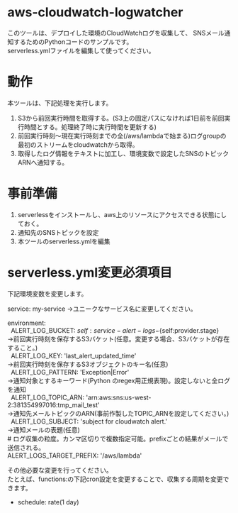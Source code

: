 # aws-cloudwatch-logwatcher

このツールは、デプロイした環境のCloudWatchログを収集して、
SNSメール通知するためのPythonコードのサンプルです。<br>
serverless.ymlファイルを編集して使ってください。

# 動作<br>
本ツールは、下記処理を実行します。<br>
1. S3から前回実行時間を取得する。(S3上の固定パスになければ1日前を前回実行時間とする。処理終了時に実行時間を更新する)
2. 前回実行時刻～現在実行時刻までの全(/aws/lambdaで始まる)ログgroupの最初のストリームをcloudwatchから取得。
3. 取得したログ情報をテキストに加工し、環境変数で設定したSNSのトピックARNへ通知する。

# 事前準備<br>
1. serverlessをインストールし、aws上のリソースにアクセスできる状態にしておく。
2. 通知先のSNSトピックを設定
3. 本ツールのserverless.ymlを編集

# serverless.yml変更必須項目<br>
下記環境変数を変更します。<br>

service: my-service
→ユニークなサービス名に変更してください。

environment:<br>
    ALERT_LOG_BUCKET: ${self:service}-alert-logs-${self:provider.stage}<br>→前回実行時刻を保存するS3バケット(任意。変更する場合、S3バケットが存在すること。)<br>
    ALERT_LOG_KEY: 'last_alert_updated_time'<br>→前回実行時刻を保存するS3オブジェクトのキー名(任意)<br>
    ALERT_LOG_PATTERN: 'Exception|Error'<br>→通知対象とするキーワード(Python のregex用正規表現)。設定しないと全ログを通知<br>
    ALERT_LOG_TOPIC_ARN: 'arn:aws:sns:us-west-2:381354997016:tmp_mail_test'<br>→通知先メールトピックのARN(事前作製したTOPIC_ARNを設定してください。)<br>
    ALERT_LOG_SUBJECT: 'subject for cloudwatch alert.'<br>→通知メールの表題(任意)<br>
    # ログ収集の粒度。カンマ区切りで複数指定可能。prefixごとの結果がメールで送信される。<br>
    ALERT_LOGS_TARGET_PREFIX: '/aws/lambda'
    
    
その他必要な変更を行ってください。<br>
たとえば、functions:の下記cron設定を変更することで、収集する周期を変更できます。
- schedule: rate(1 day)
